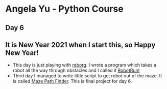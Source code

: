 # Angela Yu - Python Course
## Day 6
## It is New Year 2021 when I start this, so Happy New Year!
- This day is just playing with [reborg](https://reeborg.ca/reeborg.html). I wrote a program which takes a robot all the way through obstacles and I called it [RobotRun!](robRun.py)
- Third day I managed to write little script to get robot out of the maze. It is called [Maze Path Finder](MazePathFinder.py). This is final project for day 6.